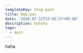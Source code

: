 ```yaml
---
templateKey: blog-post
title: Web.pac
date: '2018-07-12T23:06:57+08:00'
description: huhuhu
tags:
  - main
---
```

haha

